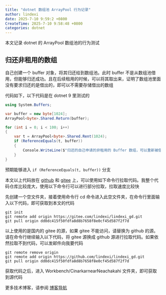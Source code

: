 ```yaml
---
title: "dotnet 数组池 ArrayPool 行为记录"
author: lindexi
date: 2025-7-10 9:59:2 +0800
CreateTime: 2025-7-10 9:58:48 +0800
categories: dotnet
---
```


本文记录 dotnet 的 ArrayPool 数组池的行为测试

<!--more-->


<!-- 发布 -->
<!-- 博客 -->

## 归还非租用的数组

自己创建一个 buffer 对象，将其归还给到数组池。此时 buffer 不是从数组池借用，但能够归还成功。且在后续租用的时候，可以将其取出来，证明了数组池里面没有要求归还的是借出的，即可以不需要存储借出的数组

代码如下，以下代码是在 dotnet 9 里测试的

```csharp
using System.Buffers;

var buffer = new byte[1024];
ArrayPool<byte>.Shared.Return(buffer);

for (int i = 0; i < 100; i++)
{
    var t = ArrayPool<byte>.Shared.Rent(1024);
    if (ReferenceEquals(t, buffer))
    {
        Console.WriteLine($"归还的自己申请的非租用的 Buffer 数组，可以重新被借用出来");
    }
}
```

预期能够进入 `if (ReferenceEquals(t, buffer))` 分支

本文以上代码放在 [github](https://github.com/lindexi/lindexi_gd/tree/dd0dc415f50fdfa8d8b7658f8e0cf45d587f2f7d/Workbench/CinarkarnearNeachakahi) 和 [gitee](https://gitee.com/lindexi/lindexi_gd/blob/dd0dc415f50fdfa8d8b7658f8e0cf45d587f2f7d/Workbench/CinarkarnearNeachakahi) 上，可以使用如下命令行拉取代码。我整个代码仓库比较庞大，使用以下命令行可以进行部分拉取，拉取速度比较快

先创建一个空文件夹，接着使用命令行 cd 命令进入此空文件夹，在命令行里面输入以下代码，即可获取到本文的代码

```
git init
git remote add origin https://gitee.com/lindexi/lindexi_gd.git
git pull origin dd0dc415f50fdfa8d8b7658f8e0cf45d587f2f7d
```

以上使用的是国内的 gitee 的源，如果 gitee 不能访问，请替换为 github 的源。请在命令行继续输入以下代码，将 gitee 源换成 github 源进行拉取代码。如果依然拉取不到代码，可以发邮件向我要代码

```
git remote remove origin
git remote add origin https://github.com/lindexi/lindexi_gd.git
git pull origin dd0dc415f50fdfa8d8b7658f8e0cf45d587f2f7d
```

获取代码之后，进入 Workbench/CinarkarnearNeachakahi 文件夹，即可获取到源代码

更多技术博客，请参阅 [博客导航](https://blog.lindexi.com/post/%E5%8D%9A%E5%AE%A2%E5%AF%BC%E8%88%AA.html )
